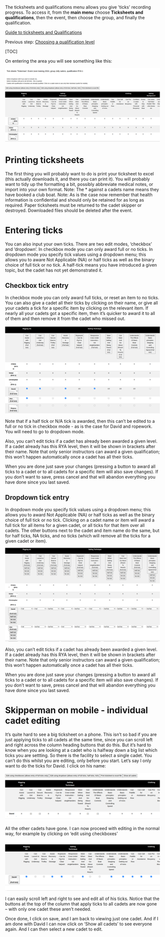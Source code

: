 The ticksheets and qualifications menu allows you give 'ticks' recording progress. 
To access it, from the **main menu** choose **Ticksheets and qualifications**, then the event, then choose the group, and finally the qualification.

[Guide to ticksheets and Qualifications](ticksheets_and_qualifications_guide.md)

Previous step: [Choosing a qualification level](ticksheets_levels_help.md)

[TOC]

On entering the area you will see something like this:

![ticksheet_entry1.png](/static/ticksheet_entry1.png)

# Printing ticksheets

The first thing you will probably want to do is print your ticksheet to excel (this actually downloads it, and there you can print it). You will probably want to tidy up the formatting a bit, possibly abbreviate medical notes, or import into your own format. Note: The * against a cadets name means they have booked a club boat. Note: As is the case now remember that health information is confidential and should only be retained for as long as required. Paper ticksheets must be returned to the cadet skipper or destroyed. Downloaded files should be deleted after the event.

# Entering ticks

You can also input your own ticks. There are two edit modes, ‘checkbox’ and ‘dropdown’. In checkbox mode you can only award full or no ticks. In dropdown mode you specify tick values using a dropdown menu; this allows you to aware Not Applicable (NA) or half ticks as well as the binary choice of full tick or no tick. A half-tick means you have introduced a given topic, but the cadet has not yet demonstrated it.

## Checkbox tick entry

In checkbox mode you can only award full ticks, or reset an item to no ticks. You can also give a cadet all their ticks by clicking on their name, or give all your cadets a tick for a specific item by clicking on the relevant item. If nearly all your cadets got a specific item, then it’s quicker to award it to all of them and then remove it from the cadet who missed out.

![ticksheet_entry2.png](/static/ticksheet_entry2.png)

Note that if a half tick or N/A tick is awarded, then this can’t be edited to a full or no tick in checkbox mode - as is the case for David and ropework. You will need to go to dropdown mode. 

Also, you can’t edit ticks if a cadet has already been awarded a given level. If a cadet already has this RYA level, then it will be shown in brackets after their name. Note that only senior instructors can award a given qualification; this won’t happen automatically once a cadet has all their ticks. 

When you are done just save your changes (pressing a button to award all ticks to a cadet or to all cadets for a specific item will also save changes). If you don’t want to save, press cancel and that will abandon everything you have done since you last saved.


## Dropdown tick entry

In dropdown mode you specify tick values using a dropdown menu; this allows you to award Not Applicable (NA) or half ticks as well as the binary choice of full tick or no tick. Clicking on a cadet name or item will award a full tick for all items for a given cadet, or all ticks for that item over all cadets. The other buttons next to the cadet and item name do the same, but for half ticks, NA ticks, and no ticks (which will remove all the ticks for a given cadet or item).

![ticksheet_entry3.png](/static/ticksheet_entry3.png)

Also, you can’t edit ticks if a cadet has already been awarded a given level. If a cadet already has this RYA level, then it will be shown in brackets after their name. Note that only senior instructors can award a given qualification; this won’t happen automatically once a cadet has all their ticks. 

When you are done just save your changes (pressing a button to award all ticks to a cadet or to all cadets for a specific item will also save changes). If you don’t want to save, press cancel and that will abandon everything you have done since you last saved.


# Skipperman on mobile - individual cadet editing

It’s quite hard to see a big ticksheet on a phone. This isn’t so bad if you are just applying ticks to all cadets at the same time, since you can scroll left and right across the column heading buttons that do this. But it’s hard to know when you are looking at a cadet who is halfway down a big list which ticks you are settting. So there is the facility to select a single cadet. You can’t do this whilst you are editing, only before you start. Let’s say I only want to do the ticks for David. I click on his name:

![ticksheet_entry4.png](/static/ticksheet_entry4.png)

All the other cadets have gone. I can now proceed with editing in the normal way, for example by clicking on ‘edit using checkboxes’

![ticksheet_entry5.png](/static/ticksheet_entry5.png)

I can easily scroll left and right to see and edit all of his ticks. Notice that the buttons at the top of the column that apply ticks to all cadets are now gone – with only one cadet these aren’t needed. 

Once done, I click on save, and I am back to viewing just one cadet. And if I am done with David I can now click on ‘Show all cadets’ to see everyone again. And I can then select a new cadet to edit.
